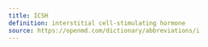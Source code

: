 ```yaml
---
title: ICSH
definition: interstitial cell-stimulating hormone
source: https://openmd.com/dictionary/abbreviations/i
---
```

